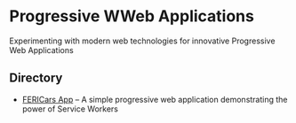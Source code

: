 
# Progressive WWeb Applications
Experimenting with modern web technologies for innovative Progressive Web Applications


## Directory
- [FERICars App](fericarsapp/) – A simple progressive web application demonstrating the power of Service Workers
